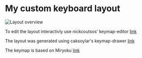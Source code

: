 # My custom keyboard layout
![Layout overview](keymap-drawer/corne_choc_pro.svg)

To edit the layout interactivly use nickcoutsos' keymap-editor [link](https://nickcoutsos.github.io/keymap-editor/)

The layout was generated using caksoylar's keymap-drawer [link](https://github.com/caksoylar/keymap-drawer/tree/main)

The keymap is based on Miryoku [link](https://github.com/manna-harbour/miryoku/tree/master/docs/reference)
